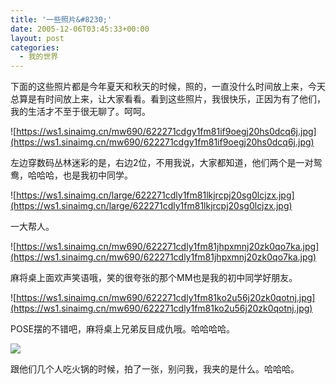 ```yaml
---
title: '一些照片&#8230;'
date: 2005-12-06T03:45:33+00:00
layout: post
categories:
  - 我的世界
---
```


下面的这些照片都是今年夏天和秋天的时候，照的，一直没什么时间放上来，今天总算是有时间放上来，让大家看看。看到这些照片，我很快乐，正因为有了他们，我的生活才不至于很无聊了。呵呵。

![https://ws1.sinaimg.cn/mw690/622271cdgy1fm81if9oegj20hs0dcq6j.jpg](https://ws1.sinaimg.cn/mw690/622271cdgy1fm81if9oegj20hs0dcq6j.jpg)

左边穿数码丛林迷彩的是，右边2位，不用我说，大家都知道，他们两个是一对鸳鸯，哈哈哈，也是我初中同学。

![https://ws1.sinaimg.cn/large/622271cdly1fm81lkjrcpj20sg0lcjzx.jpg](https://ws1.sinaimg.cn/large/622271cdly1fm81lkjrcpj20sg0lcjzx.jpg)

一大帮人。

![https://ws1.sinaimg.cn/mw690/622271cdly1fm81jhpxmnj20zk0qo7ka.jpg](https://ws1.sinaimg.cn/mw690/622271cdly1fm81jhpxmnj20zk0qo7ka.jpg)

麻将桌上面欢声笑语哦，笑的很夸张的那个MM也是我的初中同学好朋友。

![https://ws1.sinaimg.cn/mw690/622271cdly1fm81ko2u56j20zk0qotnj.jpg](https://ws1.sinaimg.cn/mw690/622271cdly1fm81ko2u56j20zk0qotnj.jpg)

POSE摆的不错吧，麻将桌上兄弟反目成仇哦。哈哈哈哈。

 ![](attachments/month_0512/k2005125114522.JPG)

跟他们几个人吃火锅的时候，拍了一张，别问我，我夹的是什么。哈哈哈。